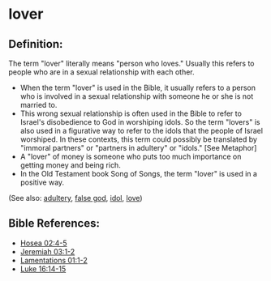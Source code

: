 # lover #

## Definition: ##

The term "lover" literally means "person who loves." Usually this refers to people who are in a sexual relationship with each other.

* When the term "lover" is used in the Bible, it usually refers to a person who is involved in a sexual relationship with someone he or she is not married to.
* This wrong sexual relationship is often used in the Bible to refer to Israel's disobedience to God in worshiping idols. So the term "lovers" is also used in a figurative way to refer to the idols that the people of Israel worshiped. In these contexts, this term could possibly be translated by "immoral partners" or "partners in adultery" or "idols." [See  Metaphor]
* A "lover" of money is someone who puts too much importance on getting money and being rich.
* In the Old Testament book Song of Songs, the term "lover" is used in a positive way.
 
(See also: [adultery](../kt/adultery.md), [false god](../kt/falsegod.md), [idol](../other/idol.md), [love](../kt/love.md))

## Bible References: ##

* [Hosea 02:4-5](en/tn/hos/help/02/04)
* [Jeremiah 03:1-2](en/tn/jer/help/03/01)
* [Lamentations 01:1-2](en/tn/lam/help/01/01)
* [Luke 16:14-15](en/tn/luk/help/16/14)